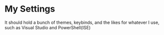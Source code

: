 My Settings
==========

It should hold a bunch of themes, keybinds, and the likes for whatever I use, such as Visual Studio and PowerShell(ISE)